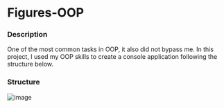 # Figures-OOP

### Description

One of the most common tasks in OOP, it also did not bypass me. In this project, I used my OOP skills to create a console application following the structure below.

### Structure

![image](https://user-images.githubusercontent.com/102688997/161030816-f6dfd218-b7f5-4329-bd27-5645df2a2b89.png)
